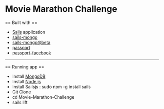 Movie Marathon Challenge
========================

== Built with ==

* [Sails](http://sailsjs.org) application
* [sails-mongo](https://github.com/balderdashy/sails-mongo)
* [sails-mongo@beta](https://github.com/balderdashy/sails-mongo)
* [passport](https://github.com/jaredhanson/passport)
* [passport-facebook](https://github.com/jaredhanson/passport-facebook)

----

== Running app ==

* Install [MongoDB](https://www.mongodb.org/)
* Install [Node.js](http://nodejs.org/)
* Install Sailsjs : sudo npm -g install sails
* Git Clone
* cd Movie-Marathon-Challenge
* sails lift

